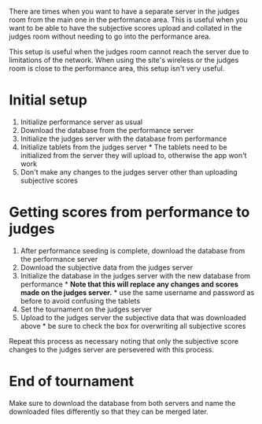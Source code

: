 There are times when you want to have a separate server in the judges room from the main one in the performance area.
This is useful when you want to be able to have the subjective scores upload and collated in the judges room without needing to go into the performance area.   

This setup is useful when the judges room cannot reach the server due to limitations of the network.
When using the site's wireless or the judges room is close to the performance area, this setup isn't very useful.


# Initial setup
  1. Initialize performance server as usual
  1. Download the database from the performance server
  1. Initialize the judges server with the database from performance
  1. Initialize tablets from the judges server
    * The tablets need to be initialized from the server they will upload to, otherwise the app won't work
  1. Don't make any changes to the judges server other than uploading subjective scores

# Getting scores from performance to judges
  1. After performance seeding is complete, download the database from the performance server
  1. Download the subjective data from the judges server
  1. Initialize the database in the judges server with the new database from performance
    * **Note that this will replace any changes and scores made on the judges server.**
    * use the same username and password as before to avoid confusing the tablets
  1. Set the tournament on the judges server
  1. Upload to the judges server the subjective data that was downloaded above
    * be sure to check the box for overwriting all subjective scores 

Repeat this process as necessary noting that only the subjective score changes to the judges server are persevered with this process.

# End of tournament

Make sure to download the database from both servers and name the downloaded files differently so that they can be merged later.